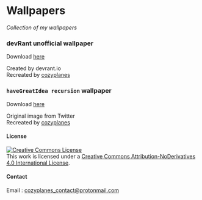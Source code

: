 # Wallpapers
*Collection of my wallpapers*                   

### devRant unofficial wallpaper
Download [here](https://github.com/cozyplanes/wallpaper/releases/download/v1/devrant_wallpaper.png)               

Created by devrant.io                  
Recreated by [cozyplanes](https://about.me/cozyplanes)                 

### `haveGreatIdea recursion` wallpaper
Download [here](https://github.com/cozyplanes/wallpaper/releases/download/v1/idea_wallpaper.png)                   

Original image from Twitter  
Recreated by [cozyplanes](https://about.me/cozyplanes) 

#### License
<a rel="license" href="http://creativecommons.org/licenses/by-nd/4.0/"><img alt="Creative Commons License" style="border-width:0" src="https://i.creativecommons.org/l/by-nd/4.0/88x31.png" /></a><br />This work is licensed under a <a rel="license" href="http://creativecommons.org/licenses/by-nd/4.0/">Creative Commons Attribution-NoDerivatives 4.0 International License</a>.


#### Contact
Email : <cozyplanes_contact@protonmail.com>          
